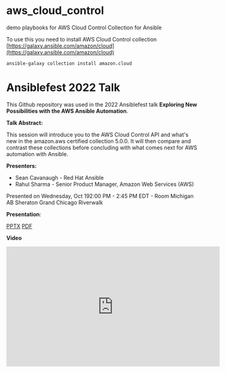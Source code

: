 # aws_cloud_control

demo playbooks for AWS Cloud Control Collection for Ansible

To use this you need to install AWS Cloud Control collection
[https://galaxy.ansible.com/amazon/cloud](https://galaxy.ansible.com/amazon/cloud)

`ansible-galaxy collection install amazon.cloud`


# Ansiblefest 2022 Talk

This Github repository was used in the 2022 Ansiblefest talk **Exploring New Possibilities with the AWS Ansible Automation**.

**Talk Abstract:**

This session will introduce you to the AWS Cloud Control API and what's new in the amazon.aws certified collection 5.0.0. It will then compare and contrast these collections before concluding with what comes next for AWS automation with Ansible.

**Presenters:**
- Sean Cavanaugh - Red Hat Ansible
- Rahul Sharma - Senior Product Manager, Amazon Web Services (AWS)

Presented on Wednesday, Oct 192:00 PM - 2:45 PM EDT - Room Michigan AB
Sheraton Grand Chicago Riverwalk

**Presentation**:

[PPTX](Ansiblefest-2022-Exploring-New-Possibilities-with-the-AWS-Ansible-Automation.pptx)
[PDF](Ansiblefest-2022-Exploring-New-Possibilities-with-the-AWS-Ansible-Automation.pdf)

**Video**

<iframe width="560" height="315" src="https://www.youtube.com/embed/e5yLyHXYQQ4" title="YouTube video player" frameborder="0" allow="accelerometer; autoplay; clipboard-write; encrypted-media; gyroscope; picture-in-picture" allowfullscreen></iframe>
